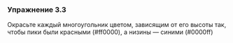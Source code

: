 ### Упражнение 3.3

Окрасьте каждый многоугольник цветом, зависящим от его высоты так, 
чтобы пики были красными (#ff0000), а низины — синими (#0000ff)